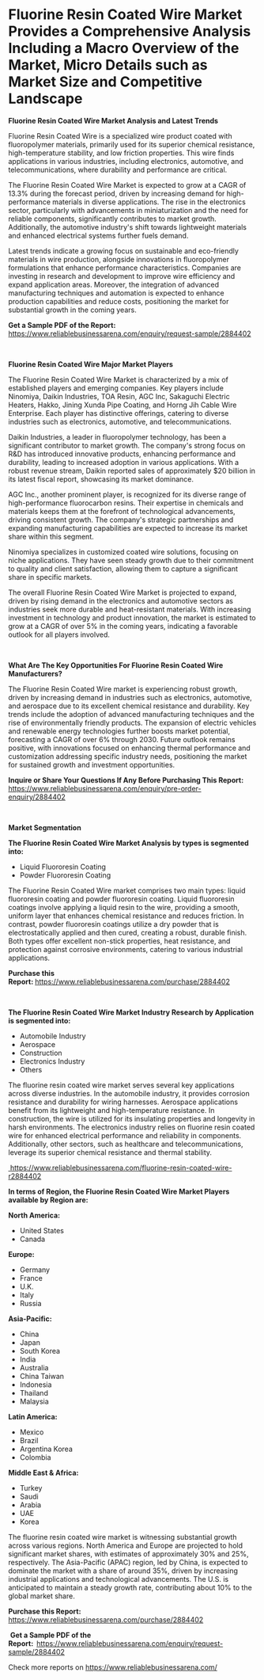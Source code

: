 <p><h1>Fluorine Resin Coated Wire Market Provides a Comprehensive Analysis Including a Macro Overview of the Market, Micro Details such as Market Size and Competitive Landscape</h1></p><p><strong>Fluorine Resin Coated Wire Market Analysis and Latest Trends</strong></p>
<p><p>Fluorine Resin Coated Wire is a specialized wire product coated with fluoropolymer materials, primarily used for its superior chemical resistance, high-temperature stability, and low friction properties. This wire finds applications in various industries, including electronics, automotive, and telecommunications, where durability and performance are critical.</p><p>The Fluorine Resin Coated Wire Market is expected to grow at a CAGR of 13.3% during the forecast period, driven by increasing demand for high-performance materials in diverse applications. The rise in the electronics sector, particularly with advancements in miniaturization and the need for reliable components, significantly contributes to market growth. Additionally, the automotive industry's shift towards lightweight materials and enhanced electrical systems further fuels demand.</p><p>Latest trends indicate a growing focus on sustainable and eco-friendly materials in wire production, alongside innovations in fluoropolymer formulations that enhance performance characteristics. Companies are investing in research and development to improve wire efficiency and expand application areas. Moreover, the integration of advanced manufacturing techniques and automation is expected to enhance production capabilities and reduce costs, positioning the market for substantial growth in the coming years.</p></p>
<p><strong>Get a Sample PDF of the Report:&nbsp;</strong> <a href="https://www.reliablebusinessarena.com/enquiry/request-sample/2884402?utm_campaign=3368&utm_medium=2&utm_source=Github&utm_content=ia&utm_term=13032025&utm_id=fluorine-resin-coated-wire">https://www.reliablebusinessarena.com/enquiry/request-sample/2884402</a></p>
<p>&nbsp;</p>
<p><strong>Fluorine Resin Coated Wire Major Market Players</strong></p>
<p><p>The Fluorine Resin Coated Wire Market is characterized by a mix of established players and emerging companies. Key players include Ninomiya, Daikin Industries, TOA Resin, AGC Inc, Sakaguchi Electric Heaters, Hakko, Jining Xunda Pipe Coating, and Horng Jih Cable Wire Enterprise. Each player has distinctive offerings, catering to diverse industries such as electronics, automotive, and telecommunications.</p><p>Daikin Industries, a leader in fluoropolymer technology, has been a significant contributor to market growth. The company's strong focus on R&D has introduced innovative products, enhancing performance and durability, leading to increased adoption in various applications. With a robust revenue stream, Daikin reported sales of approximately $20 billion in its latest fiscal report, showcasing its market dominance.</p><p>AGC Inc., another prominent player, is recognized for its diverse range of high-performance fluorocarbon resins. Their expertise in chemicals and materials keeps them at the forefront of technological advancements, driving consistent growth. The company's strategic partnerships and expanding manufacturing capabilities are expected to increase its market share within this segment.</p><p>Ninomiya specializes in customized coated wire solutions, focusing on niche applications. They have seen steady growth due to their commitment to quality and client satisfaction, allowing them to capture a significant share in specific markets.</p><p>The overall Fluorine Resin Coated Wire Market is projected to expand, driven by rising demand in the electronics and automotive sectors as industries seek more durable and heat-resistant materials. With increasing investment in technology and product innovation, the market is estimated to grow at a CAGR of over 5% in the coming years, indicating a favorable outlook for all players involved.</p></p>
<p>&nbsp;</p>
<p><strong>What Are The Key Opportunities For Fluorine Resin Coated Wire Manufacturers?</strong></p>
<p><p>The Fluorine Resin Coated Wire market is experiencing robust growth, driven by increasing demand in industries such as electronics, automotive, and aerospace due to its excellent chemical resistance and durability. Key trends include the adoption of advanced manufacturing techniques and the rise of environmentally friendly products. The expansion of electric vehicles and renewable energy technologies further boosts market potential, forecasting a CAGR of over 6% through 2030. Future outlook remains positive, with innovations focused on enhancing thermal performance and customization addressing specific industry needs, positioning the market for sustained growth and investment opportunities.</p></p>
<p><strong>Inquire or Share Your Questions If Any Before Purchasing This Report:</strong> <a href="https://www.reliablebusinessarena.com/enquiry/pre-order-enquiry/2884402?utm_campaign=3368&utm_medium=2&utm_source=Github&utm_content=ia&utm_term=13032025&utm_id=fluorine-resin-coated-wire">https://www.reliablebusinessarena.com/enquiry/pre-order-enquiry/2884402</a></p>
<p>&nbsp;</p>
<p><strong>Market Segmentation</strong></p>
<p><strong>The Fluorine Resin Coated Wire Market Analysis by types is segmented into:</strong></p>
<p><ul><li>Liquid Fluororesin Coating</li><li>Powder Fluororesin Coating</li></ul></p>
<p><p>The Fluorine Resin Coated Wire market comprises two main types: liquid fluororesin coating and powder fluororesin coating. Liquid fluororesin coatings involve applying a liquid resin to the wire, providing a smooth, uniform layer that enhances chemical resistance and reduces friction. In contrast, powder fluororesin coatings utilize a dry powder that is electrostatically applied and then cured, creating a robust, durable finish. Both types offer excellent non-stick properties, heat resistance, and protection against corrosive environments, catering to various industrial applications.</p></p>
<p><strong>Purchase this Report:&nbsp;</strong><a href="https://www.reliablebusinessarena.com/purchase/2884402?utm_campaign=3368&utm_medium=2&utm_source=Github&utm_content=ia&utm_term=13032025&utm_id=fluorine-resin-coated-wire">https://www.reliablebusinessarena.com/purchase/2884402</a></p>
<p>&nbsp;</p>
<p><strong>The Fluorine Resin Coated Wire Market Industry Research by Application is segmented into:</strong></p>
<p><ul><li>Automobile Industry</li><li>Aerospace</li><li>Construction</li><li>Electronics Industry</li><li>Others</li></ul></p>
<p><p>The fluorine resin coated wire market serves several key applications across diverse industries. In the automobile industry, it provides corrosion resistance and durability for wiring harnesses. Aerospace applications benefit from its lightweight and high-temperature resistance. In construction, the wire is utilized for its insulating properties and longevity in harsh environments. The electronics industry relies on fluorine resin coated wire for enhanced electrical performance and reliability in components. Additionally, other sectors, such as healthcare and telecommunications, leverage its superior chemical resistance and thermal stability.</p></p>
<p><a href="https://www.reliablebusinessarena.com/fluorine-resin-coated-wire-r2884402?utm_campaign=3368&utm_medium=2&utm_source=Github&utm_content=ia&utm_term=13032025&utm_id=fluorine-resin-coated-wire">&nbsp;https://www.reliablebusinessarena.com/fluorine-resin-coated-wire-r2884402</a></p>
<p><strong>In terms of Region, the Fluorine Resin Coated Wire Market Players available by Region are:</strong></p>
<p>
    <p> <strong> North America: </strong>
        <ul>
            <li>United States</li>
            <li>Canada</li>
        </ul>
        </p> 
    <p> <strong> Europe: </strong>
        <ul>
            <li>Germany</li>
            <li>France</li>
            <li>U.K.</li>
            <li>Italy</li>
            <li>Russia</li>
        </ul>
        </p> 
    <p> <strong> Asia-Pacific: </strong>
        <ul>
            <li>China</li>
            <li>Japan</li>
            <li>South Korea</li>
            <li>India</li>
            <li>Australia</li>
            <li>China Taiwan</li>
            <li>Indonesia</li>
            <li>Thailand</li>
            <li>Malaysia</li>
        </ul>
        </p> 
    <p> <strong> Latin America: </strong>
        <ul>
            <li>Mexico</li>
            <li>Brazil</li>
            <li>Argentina Korea</li>
            <li>Colombia</li>
        </ul>
        </p> 
    <p> <strong> Middle East & Africa: </strong>
        <ul>
            <li>Turkey</li>
            <li>Saudi</li>
            <li>Arabia</li>
            <li>UAE</li>
            <li>Korea</li>
        </ul>
    </p>
    </p>
<p><p>The fluorine resin coated wire market is witnessing substantial growth across various regions. North America and Europe are projected to hold significant market shares, with estimates of approximately 30% and 25%, respectively. The Asia-Pacific (APAC) region, led by China, is expected to dominate the market with a share of around 35%, driven by increasing industrial applications and technological advancements. The U.S. is anticipated to maintain a steady growth rate, contributing about 10% to the global market share.</p></p>
<p><strong>Purchase this Report: </strong><a href="https://www.reliablebusinessarena.com/purchase/2884402?utm_campaign=3368&utm_medium=2&utm_source=Github&utm_content=ia&utm_term=13032025&utm_id=fluorine-resin-coated-wire">https://www.reliablebusinessarena.com/purchase/2884402</a></p>
<p>&nbsp;<strong>Get a Sample PDF of the Report:&nbsp;&nbsp;</strong><a href="https://www.reliablebusinessarena.com/enquiry/request-sample/2884402?utm_campaign=3368&utm_medium=2&utm_source=Github&utm_content=ia&utm_term=13032025&utm_id=fluorine-resin-coated-wire">https://www.reliablebusinessarena.com/enquiry/request-sample/2884402</a></p>
<p><strong></strong></p>
<p>Check more reports on <a href="https://www.reliablebusinessarena.com/?utm_campaign=3368&utm_medium=2&utm_source=Github&utm_content=ia&utm_term=13032025&utm_id=fluorine-resin-coated-wire">https://www.reliablebusinessarena.com/</a></p>